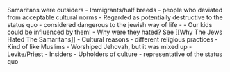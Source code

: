 Samaritans were outsiders 
		- Immigrants/half breeds
		- people who deviated from acceptable cultural norms
		- Regarded as potentially destructive to the status quo
			- considered dangerous to the jewish way of life - 
				- Our kids could be influenced by them!
		- Why were they hated? See [[Why The Jews Hated The Samaritans]]
			- Cultural reasons
				- different religious practices
					- Kind of like Muslims
					- Worshiped Jehovah, but it was mixed up
	- Levite/Priest
		- Insiders
		- Upholders of culture
		- representative of the status quo